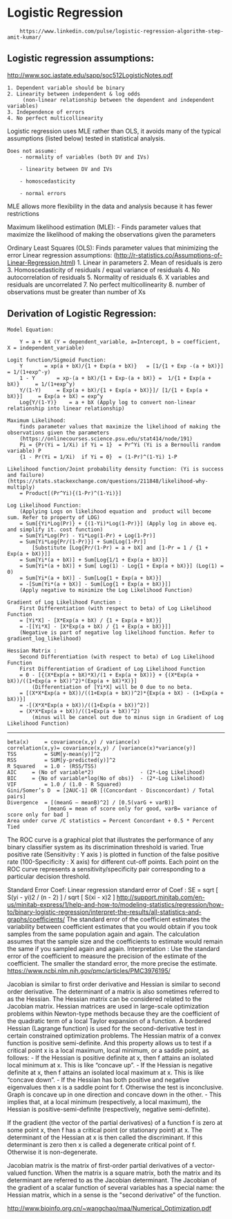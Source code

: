 # Logistic Regression
		https://www.linkedin.com/pulse/logistic-regression-algorithm-step-amit-kumar/

## Logistic regression assumptions: 		
http://www.soc.iastate.edu/sapp/soc512LogisticNotes.pdf

	1. Dependent variable should be binary
	2. Linearity between independent & log odds 
	     (non-linear relationship between the dependent and independent variables)
	3. Independence of errors
	4. No perfect multicollinearity
    
Logistic regression uses MLE rather than OLS, it avoids many of the typical assumptions (listed below) tested in statistical analysis.

	Does not assume: 
		- normality of variables (both DV and IVs)
		
		- linearity between DV and IVs
		
		- homoscedasticity
		
		- normal errors
		
MLE allows more flexibility in the data and analysis because it has fewer restrictions
  
Maximum likelihood estimation (MLE): 
	- Finds parameter values that maximize the likelihood of making the observations given the parameters

Ordinary Least Squares (OLS): Finds parameter values that minimizing the error
Linear regression assumptions: (http://r-statistics.co/Assumptions-of-Linear-Regression.html)
	1. Linear in parameters
	2. Mean of residuals is zero
	3. Homoscedasticity of residuals /	equal variance of residuals
	4. No autocorrelation of residuals
	5. Normality of residuals 
	6. X variables and residuals are uncorrelated 
	7. No perfect multicollinearity
	8. number of observations must be greater than number of Xs

## Derivation of Logistic Regression:
 	Model Equation:
		
		Y = a + bX (Y = dependent_variable, a=Intercept, b = coefficient, X = independent_variable)
	
	Logit function/Sigmoid Function:
		Y 		= xp(a + bX)/{1 + Exp(a + bX)}   = [1/{1 + Exp -(a + bX)}]  = 1/(1+exp^-y)
		1 - Y 		= xp-(a + bX)/{1 + Exp-(a + bX)} =  1/{1 + Exp(a + bX)}	    = 1/(1+exp^y)
		Y/(1-Y)		= Exp(a + bX)/{1 + Exp(a + bX)}]/ [1/{1 + Exp(a + bX)}]     = Exp(a + bX) = exp^y
		Log{Y/(1-Y)}	= a + bX (Apply log to convert non-linear relationship into linear relationship)
	
	Maximum Likelihood: 
		finds parameter values that maximize the likelihood of making the observations given the parameters
		(https://onlinecourses.science.psu.edu/stat414/node/191)
		Pi = {Pr(Yi = 1/Xi) if Yi = 1}	= Pr^Yi (Yi is a Bernoulli random variable) P
		{1 - Pr(Yi = 1/Xi)  if Yi = 0}	= (1-Pr)^(1-Yi)	1-P
			
	Likelihood function/Joint probability density function: (Yi is success and failure)
	(https://stats.stackexchange.com/questions/211848/likelihood-why-multiply)
		= Product[(Pr^Yi){(1-Pr)^(1-Yi)}]
		
	Log Likelihood Function:
		(Applying Logs on likelihood equation and  product will become sum. Refer to property of LOG)
		= Sum[{Yi*Log(Pr)} + {(1-Yi)*Log(1-Pr)}] (Apply log in above eq. and simplify it. cost function)
		= Sum[Yi*Log(Pr) - Yi*Log(1-Pr) + Log(1-Pr)]
		= Sum[Yi*Log{Pr/(1-Pr)}] + Sum[Log(1-Pr)] 
			[Substitute [Log{Pr/(1-Pr) = a + bX] and [1-Pr = 1 / {1 + Exp(a + bX)}]]
		= Sum[Yi*(a + bX)] + Sum[Log{1/1 + Exp(a + bX)}]
		= Sum[Yi*(a + bX)] + Sum[ Log(1) - Log{1 + Exp(a + bX)}] (Log(1) = 0)
		= Sum[Yi*(a + bX)] - Sum[Log{1 + Exp(a + bX)}]				
		= -[Sum[Yi*(a + bX)] - Sum[Log{1 + Exp(a + bX)}]] 
		(Apply negative to minimize the Log Likelihood Function)
		
	Gradient of Log Likelihood Function : 
		First Differentiation (with respect to beta) of Log Likelihood Function
		= [Yi*X] - [X*Exp(a + bX) / {1 + Exp(a + bX)}]
		= -[[Yi*X] - [X*Exp(a + bX) / {1 + Exp(a + bX)}]]	
		(Negative is part of negative log likelihood function. Refer to gradient_log_likelihood)
		
	Hessian Matrix :
		Second Differentiation (with respect to beta) of Log Likelihood Function
		First Differentiation of Gradient of Log Likelihood Function
		= 0 - [{(X*Exp(a + bX)*X)/(1 + Exp(a + bX))} + {(X*Exp(a + bX))/((1+Exp(a + bX))^2)*(Exp(a + bX)*X)}]	
			(Differentiation of [Yi*X] will be 0 due to no beta.
		= [(X*X*Exp(a + bX))/((1+Exp(a + bX))^2)*{Exp(a + bX) - (1+Exp(a + bX))}]
		= -[(X*X*Exp(a + bX))/((1+Exp(a + bX))^2)]
		= (X*X*Exp(a + bX))/((1+Exp(a + bX))^2) 
			(minus will be cancel out due to minus sign in Gradient of Log Likelihood Function)
			
---------------------------------------------------------------------------------------------------------------------------------------

	beta(x) 	= covariance(x,y) / variance(x)
	correlation(x,y)= covariance(x,y) / [variance(x)*variance(y)]
	TSS 		= SUM[y-mean(y)]^2
	RSS 		= SUM[y-predicted(y)]^2
	R Squared	= 1.0 - (RSS/TSS)
	AIC		= (No of variable*2)               - (2*-Log Likelihood)
	BIC		= {No of variable*log(No of obs)}  - (2*-Log Likelihood)
	VIF 		= 1.0 / (1.0 - R Squared)
	Gini/Somer’s D 	= [2AUC-1] OR [(Concordant - Disconcordant) / Total  pairs]
	Divergence 	= [(meanG – meanB)^2] / [0.5(varG + varB)]	
			     [meanG = mean of score only for good, varB= variance of score only for bad ]
	Area under curve /C statistics = Percent Concordant + 0.5 * Percent Tied
			
The ROC curve is a graphical plot that illustrates the performance of any binary classifier system as 
its discrimination 	threshold is varied. True positive rate (Sensitivity : Y axis ) is plotted in 
function of the false positive rate (100-Specificity : X axis) for different cut-off points. 
Each point on the ROC curve represents a sensitivity/specificity pair corresponding to a particular decision threshold.
	
Standard Error Coef: 
	Linear regression standard error of Coef : SE  = sqrt [ S(yi - yi)2 / (n - 2) ] / sqrt [ S(xi - x)2 ]
	http://support.minitab.com/en-us/minitab-express/1/help-and-how-to/modeling-statistics/regression/how-to/binary-logistic-regression/interpret-the-results/all-statistics-and-graphs/coefficients/
	The standard error of the coefficient estimates the variability between coefficient estimates that you would 
	obtain if you took samples from the same population again and again. The calculation assumes that the sample 
	size and the coefficients to estimate would remain the same if you sampled again and again.
	Interpretation : Use the standard error of the coefficient to measure the precision of the estimate of the coefficient. 
	The smaller the standard error, the more precise the estimate. https://www.ncbi.nlm.nih.gov/pmc/articles/PMC3976195/

Jacobian is similar to first order derivative and Hessian is similar to second order derivative.
	The determinant of a matrix is also sometimes referred to as the Hessian. 
	The Hessian matrix can be considered related to the Jacobian matrix. 
	Hessian matrices are used in large-scale optimization problems within Newton-type methods because they are 
	the coefficient of the quadratic term of a local Taylor expansion of a function.
	A bordered Hessian (Lagrange function) is used for the second-derivative test in certain constrained 
	optimization problems.
	The Hessian matrix of a convex function is positive semi-definite. And this property allows us to test 
	if a critical point x is a local maximum, local minimum, or a saddle point, as follows:
	 - If the Hessian is positive definite at x, then f attains an isolated local minimum at x. This is like “concave up”. 
	 - If the Hessian is negative definite at x, then f attains an isolated local maximum at x. This is like “concave down”.
	 - If the Hessian has both positive and negative eigenvalues then x is a saddle point for f. 
	   Otherwise the test is inconclusive. Graph is concave up in one direction and concave down in the other.
	- This implies that, at a local minimum (respectively, a local maximum), the Hessian is positive-semi-definite
	  (respectively, negative semi-definite).

If the gradient (the vector of the partial derivatives) of a function f is zero at some point x, then f has a 
critical point (or stationary point) at x. The determinant of the Hessian at x is then called the discriminant. 
If this determinant is zero then x is called a degenerate critical point of f. Otherwise it is non-degenerate.

Jacobian matrix is the matrix of first-order partial derivatives of a vector-valued function. When the matrix is a 
square matrix, both the matrix and its determinant are referred to as the Jacobian determinant.
The Jacobian of the gradient of a scalar function of several variables has a special name: the Hessian matrix, 
which in a sense is the "second derivative" of the function.

http://www.bioinfo.org.cn/~wangchao/maa/Numerical_Optimization.pdf
